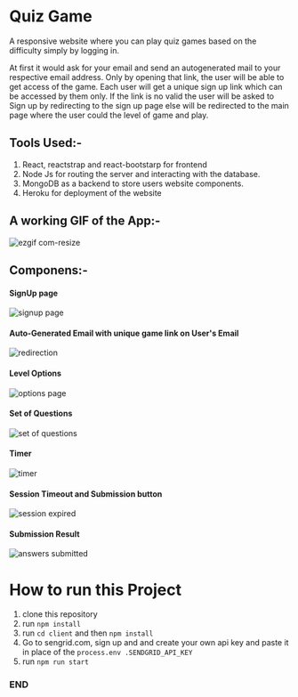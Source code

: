 # Quiz Game

A responsive website where you can play quiz games based on the difficulty simply by logging in.

At first it would ask for your email and send an autogenerated mail to your respective email
 address. Only by opening that link, the user will be able to get access of the game. Each user will get a unique
  sign up link which can be accessed by them only. If the link is no valid the user will be asked to Sign
   up by redirecting to the sign up page else will be redirected to the main page where the user could the level of
    game and play.  

## Tools Used:-
1. React, reactstrap and react-bootstarp for frontend
2. Node Js for routing the server and interacting with the database.
3. MongoDB as a backend to store users
 website components.
 4. Heroku for deployment of the website
 
 ## A working GIF of the App:-
 
 ![ezgif com-resize](https://user-images.githubusercontent.com/39849261/71364541-8c8aa100-25c2-11ea-960e-77881c4326e6.gif)

## Componens:-

#### SignUp page

![signup page](https://user-images.githubusercontent.com/39849261/71365689-c4dfae80-25c5-11ea-884a-b3f598e46854.png)

#### Auto-Generated Email with unique game link on User's Email

![redirection](https://user-images.githubusercontent.com/39849261/71365992-a75f1480-25c6-11ea-8091-a340092d131e.png)

#### Level Options

![options page](https://user-images.githubusercontent.com/39849261/71365734-e17be680-25c5-11ea-8a12-0e52a50b5091.png)

#### Set of Questions

![set of questions](https://user-images.githubusercontent.com/39849261/71365786-0a9c7700-25c6-11ea-8d63-6517c0a17ede.png)

#### Timer

![timer](https://user-images.githubusercontent.com/39849261/71365811-1e47dd80-25c6-11ea-854d-25a1845bb3a1.png)

#### Session Timeout and Submission button

![session expired ](https://user-images.githubusercontent.com/39849261/71365905-5d762e80-25c6-11ea-9a46-30090bf41046.png)

#### Submission Result

![answers submitted](https://user-images.githubusercontent.com/39849261/71365833-2b64cc80-25c6-11ea-935c-a842e8e57a48.png)

# How to run this Project

1. clone this repository
2. run `npm install`
3. run `cd client` and then `npm install`
4. Go to sengrid.com, sign up and and create your own api key and paste it in place of the `process.env
.SENDGRID_API_KEY`
5. run `npm run start`

### END ###